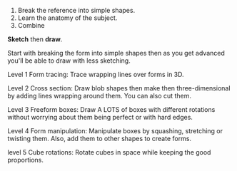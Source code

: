 1. Break the reference into simple shapes.
2. Learn the anatomy of the subject.
3. Combine

**Sketch** then **draw**.

Start with breaking the form into simple shapes then as you get advanced you'll be able to draw with less sketching.

Level 1 Form tracing: Trace wrapping lines over forms in 3D.

Level 2 Cross section: Draw blob shapes then make then three-dimensional by adding lines wrapping around them. You can also cut them.

Level 3 Freeform boxes: Draw A LOTS of boxes with different rotations without worrying about them being perfect or with hard edges.

Level 4 Form manipulation: Manipulate boxes by squashing, stretching or twisting them. Also, add them to other shapes to create forms.

level 5 Cube rotations: Rotate cubes in space while keeping the good proportions.